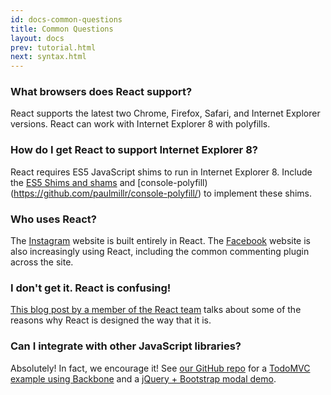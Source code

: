 ```yaml
---
id: docs-common-questions
title: Common Questions
layout: docs
prev: tutorial.html
next: syntax.html
---
```


### What browsers does React support?

React supports the latest two Chrome, Firefox, Safari, and Internet Explorer versions. React can work with Internet Explorer 8 with polyfills.

### How do I get React to support Internet Explorer 8?

React requires ES5 JavaScript shims to run in Internet Explorer 8. Include the [ES5 Shims and shams](https://github.com/kriskowal/es5-shim)
and [console-polyfill)(https://github.com/paulmillr/console-polyfill/) to implement these shims.

### Who uses React?

The [Instagram](http://instagram.com/) website is built entirely in React. The [Facebook](https://www.facebook.com/) website is also increasingly using React, including the common commenting plugin across the site.

### I don't get it. React is confusing!

[This blog post by a member of the React team](http://www.quora.com/Pete-Hunt/Posts/React-Under-the-Hood) talks about some of the reasons
why React is designed the way that it is.

### Can I integrate with other JavaScript libraries?

Absolutely! In fact, we encourage it! See [our GitHub repo](http://github.com/facebook/react/) for a [TodoMVC example using Backbone](https://github.com/facebook/react/tree/master/examples/todomvc-backbone) and a [jQuery + Bootstrap modal demo](https://github.com/facebook/react/tree/master/examples/jquery-bootstrap).
